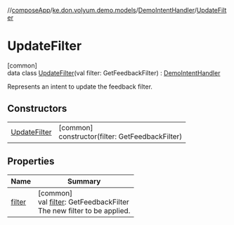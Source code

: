 //[composeApp](../../../../index.md)/[ke.don.volyum.demo.models](../../index.md)/[DemoIntentHandler](../index.md)/[UpdateFilter](index.md)

# UpdateFilter

[common]\
data class [UpdateFilter](index.md)(val filter: GetFeedbackFilter) : [DemoIntentHandler](../index.md)

Represents an intent to update the feedback filter.

## Constructors

| | |
|---|---|
| [UpdateFilter](-update-filter.md) | [common]<br>constructor(filter: GetFeedbackFilter) |

## Properties

| Name | Summary |
|---|---|
| [filter](filter.md) | [common]<br>val [filter](filter.md): GetFeedbackFilter<br>The new filter to be applied. |
